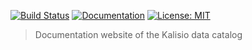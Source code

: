 [![Build Status](https://travis-ci.com/katalog/katalog.png?branch=master)](https://travis-ci.com/katalog/katalog)
[![Documentation](https://img.shields.io/badge/documentation-available-brightgreen.svg)](https://kalisio.github.io/katalog/)
[![License: MIT](https://img.shields.io/badge/License-MIT-yellow.svg)](https://opensource.org/licenses/MIT)

> Documentation website of the Kalisio data catalog
